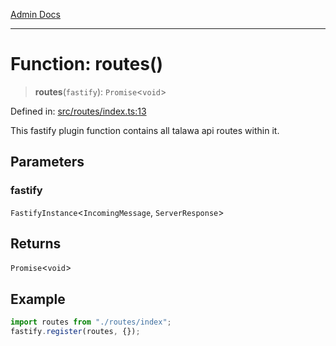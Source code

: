[Admin Docs](/)

***

# Function: routes()

> **routes**(`fastify`): `Promise`\<`void`\>

Defined in: [src/routes/index.ts:13](https://github.com/Suyash878/talawa-api/blob/4657139c817cb5935454def8fb620b05175365a9/src/routes/index.ts#L13)

This fastify plugin function contains all talawa api routes within it.

## Parameters

### fastify

`FastifyInstance`\<`IncomingMessage`, `ServerResponse`\>

## Returns

`Promise`\<`void`\>

## Example

```ts
import routes from "./routes/index";
fastify.register(routes, {});
```
